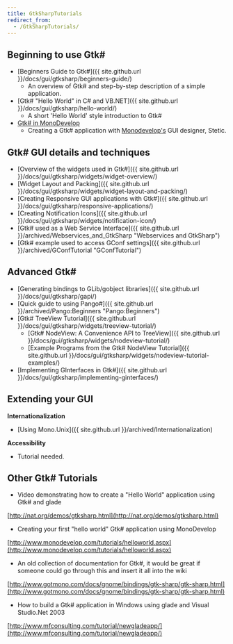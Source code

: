 ```yaml
---
title: GtkSharpTutorials
redirect_from:
  - /GtkSharpTutorials/
---
```


Beginning to use Gtk\#
----------------------

-   [Beginners Guide to Gtk\#]({{ site.github.url }}/docs/gui/gtksharp/beginners-guide/)
    -   An overview of Gtk\# and step-by-step description of a simple application.
-   [Gtk\# "Hello World" in C\# and VB.NET]({{ site.github.url }}/docs/gui/gtksharp/hello-world/)
    -   A short 'Hello World' style introduction to Gtk\#
-   [Gtk\# in MonoDevelop](http://www.monodevelop.com/Stetic_GUI_Designer)
    -   Creating a Gtk\# application with [Monodevelop's](http://www.monodevelop.com/Main_Page) GUI designer, Stetic.

Gtk\# GUI details and techniques
--------------------------------

-   [Overview of the widgets used in Gtk\#]({{ site.github.url }}/docs/gui/gtksharp/widgets/widget-overview/)
-   [Widget Layout and Packing]({{ site.github.url }}/docs/gui/gtksharp/widgets/widget-layout-and-packing/)
-   [Creating Responsive GUI applications with Gtk\#]({{ site.github.url }}/docs/gui/gtksharp/responsive-applications/)
-   [Creating Notification Icons]({{ site.github.url }}/docs/gui/gtksharp/widgets/notification-icon/)
-   [Gtk\# used as a Web Service Interface]({{ site.github.url }}/archived/Webservices_and_GtkSharp "Webservices and GtkSharp")
-   [Gtk\# example used to access GConf settings]({{ site.github.url }}/archived/GConfTutorial "GConfTutorial")

Advanced Gtk\#
--------------

-   [Generating bindings to GLib/gobject libraries]({{ site.github.url }}/docs/gui/gtksharp/gapi/)
-   [Quick guide to using Pango\#]({{ site.github.url }}/archived/Pango:Beginners "Pango:Beginners")
-   [Gtk\# TreeView Tutorial]({{ site.github.url }}/docs/gui/gtksharp/widgets/treeview-tutorial/)
    -   [Gtk\# NodeView: A Convenience API to TreeView]({{ site.github.url }}/docs/gui/gtksharp/widgets/nodeview-tutorial/)
    -   [Example Programs from the Gtk\# NodeView Tutorial]({{ site.github.url }}/docs/gui/gtksharp/widgets/nodeview-tutorial-examples/)
-   [Implementing GInterfaces in Gtk\#]({{ site.github.url }}/docs/gui/gtksharp/implementing-ginterfaces/)

Extending your GUI
------------------

**Internationalization**

-   [Using Mono.Unix]({{ site.github.url }}/archived/Internationalization)

**Accessibility**

-   Tutorial needed.

Other Gtk\# Tutorials
---------------------

-   Video demonstrating how to create a "Hello World" application using Gtk\# and glade

[http://nat.org/demos/gtksharp.html](http://nat.org/demos/gtksharp.html)

-   Creating your first "hello world" Gtk\# application using MonoDevelop

[http://www.monodevelop.com/tutorials/helloworld.aspx](http://www.monodevelop.com/tutorials/helloworld.aspx)

-   An old collection of documentation for Gtk\#, it would be great if someone could go through this and insert it all into the wiki

[http://www.gotmono.com/docs/gnome/bindings/gtk-sharp/gtk-sharp.html](http://www.gotmono.com/docs/gnome/bindings/gtk-sharp/gtk-sharp.html)

-   How to build a Gtk\# application in Windows using glade and Visual Studio.Net 2003

[http://www.mfconsulting.com/tutorial/newgladeapp/](http://www.mfconsulting.com/tutorial/newgladeapp/)


